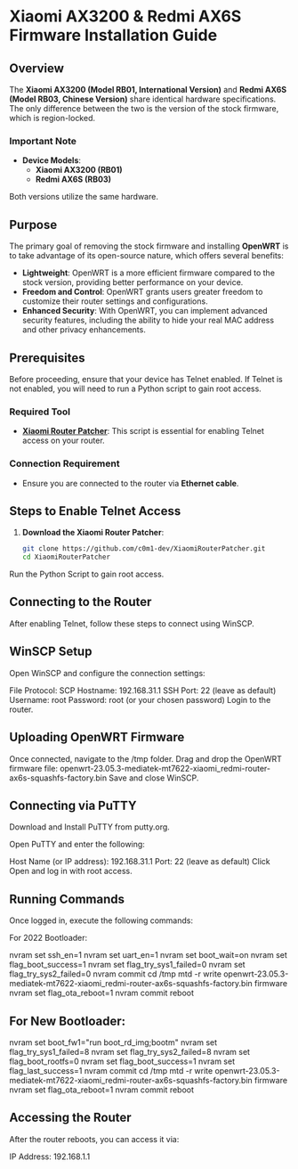 # Xiaomi AX3200 & Redmi AX6S Firmware Installation Guide

## Overview

The **Xiaomi AX3200 (Model RB01, International Version)** and **Redmi AX6S (Model RB03, Chinese Version)** share identical hardware specifications. The only difference between the two is the version of the stock firmware, which is region-locked.

### Important Note

- **Device Models**:
  - **Xiaomi AX3200 (RB01)**
  - **Redmi AX6S (RB03)**

Both versions utilize the same hardware.

## Purpose

The primary goal of removing the stock firmware and installing **OpenWRT** is to take advantage of its open-source nature, which offers several benefits:

- **Lightweight**: OpenWRT is a more efficient firmware compared to the stock version, providing better performance on your device.
- **Freedom and Control**: OpenWRT grants users greater freedom to customize their router settings and configurations.
- **Enhanced Security**: With OpenWRT, you can implement advanced security features, including the ability to hide your real MAC address and other privacy enhancements.

## Prerequisites

Before proceeding, ensure that your device has Telnet enabled. If Telnet is not enabled, you will need to run a Python script to gain root access.

### Required Tool

- **[Xiaomi Router Patcher](https://github.com/c0m1-dev/XiaomiRouterPatcher.git)**: This script is essential for enabling Telnet access on your router.

### Connection Requirement

- Ensure you are connected to the router via **Ethernet cable**.

## Steps to Enable Telnet Access

1. **Download the Xiaomi Router Patcher**:
   ```bash
   git clone https://github.com/c0m1-dev/XiaomiRouterPatcher.git
   cd XiaomiRouterPatcher

Run the Python Script to gain root access.

## Connecting to the Router
After enabling Telnet, follow these steps to connect using WinSCP.

## WinSCP Setup
Open WinSCP and configure the connection settings:

File Protocol: SCP
Hostname: 192.168.31.1
SSH Port: 22 (leave as default)
Username: root
Password: root (or your chosen password)
Login to the router.

## Uploading OpenWRT Firmware

Once connected, navigate to the /tmp folder.
Drag and drop the OpenWRT firmware file: openwrt-23.05.3-mediatek-mt7622-xiaomi_redmi-router-ax6s-squashfs-factory.bin
Save and close WinSCP.

## Connecting via PuTTY
Download and Install PuTTY from putty.org.

Open PuTTY and enter the following:

Host Name (or IP address): 192.168.31.1
Port: 22 (leave as default)
Click Open and log in with root access.

## Running Commands
Once logged in, execute the following commands:

For 2022 Bootloader:

nvram set ssh_en=1
nvram set uart_en=1
nvram set boot_wait=on
nvram set flag_boot_success=1
nvram set flag_try_sys1_failed=0
nvram set flag_try_sys2_failed=0
nvram commit
cd /tmp
mtd -r write openwrt-23.05.3-mediatek-mt7622-xiaomi_redmi-router-ax6s-squashfs-factory.bin firmware
nvram set flag_ota_reboot=1
nvram commit
reboot

## For New Bootloader:

nvram set boot_fw1="run boot_rd_img;bootm"
nvram set flag_try_sys1_failed=8
nvram set flag_try_sys2_failed=8
nvram set flag_boot_rootfs=0
nvram set flag_boot_success=1
nvram set flag_last_success=1
nvram commit
cd /tmp
mtd -r write openwrt-23.05.3-mediatek-mt7622-xiaomi_redmi-router-ax6s-squashfs-factory.bin firmware
nvram set flag_ota_reboot=1
nvram commit
reboot

## Accessing the Router
After the router reboots, you can access it via:

IP Address: 192.168.1.1

